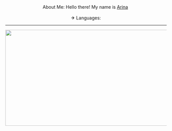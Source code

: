 <div align="center">
  About Me:
  Hello there! My name is <a href="https://vk.com/sarnatskym" target="_blank">Arina</a>
  <img src="https://komarev.com/ghpvc/?username=SarnatskyM&style=flat-square&color=blue" alt=""/> <br><br>
  ✈ Languages:
  <p align="left">
  </p>
</div>

<hr>
<div align="center">
  <img src="https://media.giphy.com/media/dWesBcTLavkZuG35MI/giphy.gif" width="600" height="300"/>
</div>
